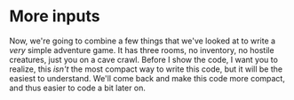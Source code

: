 
# More inputs

Now, we're going to combine a few things that we've looked at to write a *very* simple adventure game. It has three rooms, no inventory, no hostile creatures, just
you on a cave crawl. Before I show the code, I want you to realize, this *isn't* the most compact way to write this code, but it will be the easiest to understand. We'll
come back and make this code more compact, and thus easier to code a bit later on.
